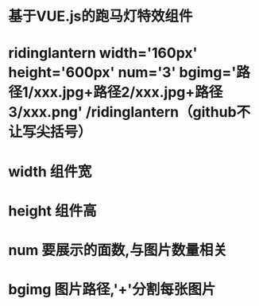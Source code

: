  #  基于VUE.js的跑马灯特效组件
 
 #  ridinglantern width='160px' height='600px' num='3' bgimg='路径1/xxx.jpg+路径2/xxx.jpg+路径3/xxx.png' /ridinglantern（github不让写尖括号）
 #  width   组件宽
 #  height  组件高
 #  num     要展示的面数,与图片数量相关
 #  bgimg   图片路径,'+'分割每张图片
